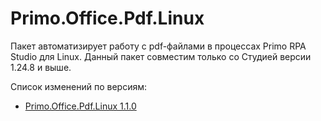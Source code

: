 # Primo.Office.Pdf.Linux

Пакет автоматизирует работу с pdf-файлами в процессах Primo RPA Studio для Linux. Данный пакет совместим только со Студией версии 1.24.8 и выше.

Cписок изменений по версиям:
* [Primo.Office.Pdf.Linux 1.1.0](https://docs.primo-rpa.ru/primo-rpa/release-notes/packages/linux/office-pdf/1.1.0)
